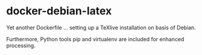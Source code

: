 # docker-debian-latex

Yet another Dockerfile … setting up a TeXlive installation on basis of Debian.

Furthermore, Python tools pip and virtualenv are included for enhanced processing.
